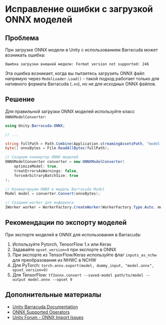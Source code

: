 # Исправление ошибки с загрузкой ONNX моделей

## Проблема

При загрузке ONNX модели в Unity с использованием Barracuda может возникать ошибка:
```
Ошибка загрузки внешней модели: Format version not supported: 246
```

Эта ошибка возникает, когда вы пытаетесь загрузить ONNX файл напрямую через `ModelLoader.Load()` - такой подход работает только для нативного формата Barracuda (`.nn`), но не для исходных ONNX файлов.

## Решение

Для правильной загрузки ONNX моделей используйте класс `ONNXModelConverter`:

```csharp
using Unity.Barracuda.ONNX;

// ...

string fullPath = Path.Combine(Application.streamingAssetsPath, "model.onnx");
byte[] onnxBytes = File.ReadAllBytes(fullPath);

// Создаем конвертер ONNX моделей
ONNXModelConverter converter = new ONNXModelConverter(
    optimizeModel: true,
    treatErrorsAsWarnings: false,
    forceArbitraryBatchSize: true
);

// Конвертируем ONNX в модель Barracuda Model
Model model = converter.Convert(onnxBytes);

// Создаем worker для инференса
IWorker worker = WorkerFactory.CreateWorker(WorkerFactory.Type.Auto, model);
```

## Рекомендации по экспорту моделей

При экспорте моделей в ONNX для использования в Barracuda:

1. Используйте Pytorch, TensorFlow 1.x или Keras
2. Задавайте `opset_version=9` при экспорте в ONNX
3. При экспорте из TensorFlow/Keras используйте флаг `inputs_as_nchw` для преобразования из NHWC в NCHW
4. Для PyTorch: `torch.onnx.export(model, dummy_input, "model.onnx", opset_version=9)`
5. Для TensorFlow: `tf2onnx.convert --saved-model path/to/model --output model.onnx --opset 9`

## Дополнительные материалы

- [Unity Barracuda Documentation](https://docs.unity3d.com/Packages/com.unity.barracuda@1.3/manual/)
- [ONNX Supported Operators](https://docs.unity3d.com/Packages/com.unity.barracuda@1.3/manual/SupportedOperators.html)
- [Unity Forum - ONNX Import Issues](https://forum.unity.com/threads/onnx-import-issues.1125944/) 